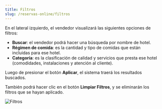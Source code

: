 ```yaml
---
title: Filtros
slug: /reservas-online/filtros
---
```


En el lateral izquierdo, el vendedor visualizará las siguientes opciones de filtros:

- **Buscar**: el vendedor podrá hacer una búsqueda por nombre de hotel.  
- **Régimen de comida**: es la cantidad y tipo de comidas que están incluidas para ese hotel.  
- **Categoría**: es la clasificación de calidad y servicios que presta ese hotel (comodidades, instalaciones y atención al cliente).

Luego de presionar el botón **Aplicar**, el sistema traerá los resultados buscados.  

También podrá hacer clic en el botón **Limpiar Filtros**, y se eliminarán los filtros que se hayan aplicado.

![Filtros](/img/reservas-online/filtros.png)
